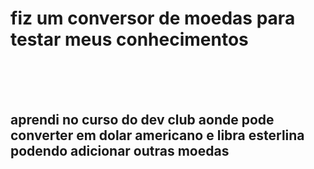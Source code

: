 <h1>fiz um conversor de moedas para testar meus conhecimentos</h1>
<br>
<br>
<br>
<h2>aprendi no curso do dev club aonde pode converter em dolar americano e libra esterlina podendo adicionar outras moedas</h2>
